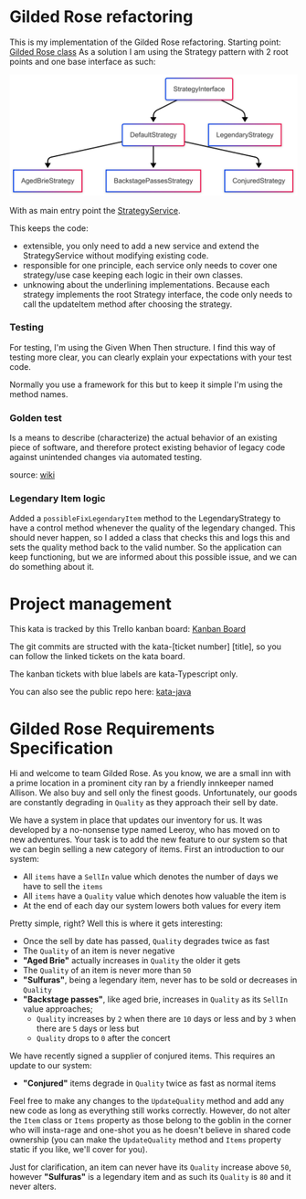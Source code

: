 # Gilded Rose refactoring
This is my implementation of the Gilded Rose refactoring.
Starting point: [Gilded Rose class](src/main/java/com/gildedrose/GildedRose.java)
As a solution I am using the Strategy pattern with 2 root points and one base interface as such:

![overview strategies Gilded Rose](img/overview-kata.png "overview of all strategies used in the kata")

With as main entry point the [StrategyService](src/main/java/com/gildedrose/strategy/StrategyService.java).

This keeps the code:
- extensible, you only need to add a new service and extend the StrategyService without modifying existing code.
- responsible for one principle, each service only needs to cover one strategy/use case keeping each logic in their own classes.
- unknowing about the underlining implementations. Because each strategy implements the root Strategy interface, the code only needs to call the updateItem method after choosing the strategy.

### Testing
For testing, I'm using the Given When Then structure.
I find this way of testing more clear, you can clearly explain your expectations with your test code.

Normally you use a framework for this but to keep it simple I'm using the method names.

### Golden test
Is a means to describe (characterize) the actual behavior of an existing piece of software, and therefore protect existing behavior of legacy code against unintended changes via automated testing.

source: [wiki](https://en.wikipedia.org/wiki/Characterization_test)

### Legendary Item logic

Added a ```possibleFixLegendaryItem``` method to the LegendaryStrategy to have a control method whenever the quality of the legendary changed.
This should never happen, so I added a class that checks this and logs this and sets the quality method back to the valid number.
So the application can keep functioning, but we are informed about this possible issue, and we can do something about it.

# Project management

This kata is tracked by this Trello kanban board: [Kanban Board](https://trello.com/invite/b/67fa2835db3fb7b5dd911c0c/ATTIf20112eaff94162ff3b51cfde195edde80434B52/kata)

The git commits are structed with the kata-[ticket number] [title], so you can follow the linked tickets on the kata board.

The kanban tickets with blue labels are kata-Typescript only.

You can also see the public repo here: [kata-java](https://github.com/BramDeCneudt/kata-java)

# Gilded Rose Requirements Specification

Hi and welcome to team Gilded Rose. As you know, we are a small inn with a prime location in a
prominent city ran by a friendly innkeeper named Allison. We also buy and sell only the finest goods.
Unfortunately, our goods are constantly degrading in `Quality` as they approach their sell by date.

We have a system in place that updates our inventory for us. It was developed by a no-nonsense type named
Leeroy, who has moved on to new adventures. Your task is to add the new feature to our system so that
we can begin selling a new category of items. First an introduction to our system:

- All `items` have a `SellIn` value which denotes the number of days we have to sell the `items`
- All `items` have a `Quality` value which denotes how valuable the item is
- At the end of each day our system lowers both values for every item

Pretty simple, right? Well this is where it gets interesting:

- Once the sell by date has passed, `Quality` degrades twice as fast
- The `Quality` of an item is never negative
- __"Aged Brie"__ actually increases in `Quality` the older it gets
- The `Quality` of an item is never more than `50`
- __"Sulfuras"__, being a legendary item, never has to be sold or decreases in `Quality`
- __"Backstage passes"__, like aged brie, increases in `Quality` as its `SellIn` value approaches;
    - `Quality` increases by `2` when there are `10` days or less and by `3` when there are `5` days or less but
    - `Quality` drops to `0` after the concert

We have recently signed a supplier of conjured items. This requires an update to our system:

- __"Conjured"__ items degrade in `Quality` twice as fast as normal items

Feel free to make any changes to the `UpdateQuality` method and add any new code as long as everything
still works correctly. However, do not alter the `Item` class or `Items` property as those belong to the
goblin in the corner who will insta-rage and one-shot you as he doesn't believe in shared code
ownership (you can make the `UpdateQuality` method and `Items` property static if you like, we'll cover
for you).

Just for clarification, an item can never have its `Quality` increase above `50`, however __"Sulfuras"__ is a
legendary item and as such its `Quality` is `80` and it never alters.


